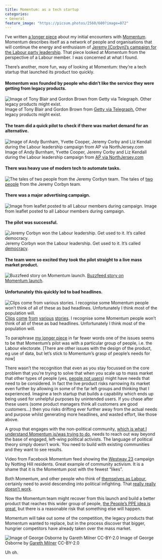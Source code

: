 ```yaml
---
title: Momentum: as a tech startup
categories:
- General
feature_image: "https://picsum.photos/2560/600?image=872"
---
```


I’ve written [a longer piece](https://medium.com/@peterkwells/momentum-openly-including-the-far-left-66f4ee11368f) about my initial encounters with [Momentum](http://www.peoplesmomentum.com). Momentum describes itself as a network of people and organisations that will continue the energy and enthusiasm of [Jeremy \[Corbyn\]’s campaign for the Labour party leadership](http://www.jeremyforlabour.com). That piece looked at Momentum from the perspective of a Labour member. I was concerned at what I found.

There’s another, more fun, way of looking at Momentum: they’re a tech startup that launched its product too quickly.

<!-- more -->

#### Momentum was founded by people who didn’t like the service they were getting from legacy products.

![Image of Tony Blair and Gordon Brown from [Getty via Telegraph.](http://www.telegraph.co.uk/news/politics/ed-miliband/11215429/8-very-British-coups-in-honour-of-Ed-Miliband.html) Other legacy products might exist.](https://cdn-images-1.medium.com/max/800/1*BFJcjwTq8HuX4mWPSCw3VA.jpeg)
Image of Tony Blair and Gordon Brown from [Getty via Telegraph.](http://www.telegraph.co.uk/news/politics/ed-miliband/11215429/8-very-British-coups-in-honour-of-Ed-Miliband.html) Other legacy products might exist.

#### The team did a quick pilot to check if there was market demand for an alternative.

![Image of Andy Burnham, Yvette Cooper, Jeremy Corby and Liz Kendall during the Labour leadership campaign from [AP via NorthJersey.com](http://www.northjersey.com/news/labour-elects-far-left-leader-in-british-politics-shake-up-1.1408718)](https://cdn-images-1.medium.com/max/800/1*n9EByYpw78RMrLDdx_J1lQ.jpeg)
Image of Andy Burnham, Yvette Cooper, Jeremy Corby and Liz Kendall during the Labour leadership campaign from [AP via NorthJersey.com](http://www.northjersey.com/news/labour-elects-far-left-leader-in-british-politics-shake-up-1.1408718)

#### There was heavy use of modern tech to automate tasks.

![The tales of [two](https://medium.com/@abscond/open-labour-ca0016a2fad3) [people](http://www.newstatesman.com/politics/staggers/2015/10/did-app-get-jeremy-corbyn-elected-labour-leader) from the Jeremy Corbyn team.](https://cdn-images-1.medium.com/max/800/1*nrgQXt0cZD0YlVRIJJ-6pw.png)
The tales of [two](https://medium.com/@abscond/open-labour-ca0016a2fad3) [people](http://www.newstatesman.com/politics/staggers/2015/10/did-app-get-jeremy-corbyn-elected-labour-leader) from the Jeremy Corbyn team.

#### There was a major advertising campaign.

![Image from leaflet posted to all Labour members during campaign.](https://cdn-images-1.medium.com/max/800/1*Zv_lkVnAkAz3YaOZKVDSqA.png)
Image from leaflet posted to all Labour members during campaign.

#### The pilot was successful.

![Jeremy Corbyn won the Labour leadership. Get used to it. It’s called [democracy](https://en.wikipedia.org/wiki/Democracy).](https://cdn-images-1.medium.com/max/800/1*-wQNqnY0x13BnOFbKJsSJA.png)
Jeremy Corbyn won the Labour leadership. Get used to it. It’s called [democracy](https://en.wikipedia.org/wiki/Democracy).

#### The team were so excited they took the pilot straight to a live mass market product.

![[Buzzfeed story on Momentum launch](http://www.buzzfeed.com/jimwaterson/jeremy-corbyn-momentum#.vcoD2ApLd).](https://cdn-images-1.medium.com/max/800/1*_qb7ilCaTJ9pDvaekP02jQ.png)
[Buzzfeed story on Momentum launch](http://www.buzzfeed.com/jimwaterson/jeremy-corbyn-momentum#.vcoD2ApLd).

#### Unfortunately this quickly led to bad headlines.

![[Clips](http://www.independent.co.uk/news/uk/politics/labour-left-and-right-at-war-mainstream-internal-pressure-group-hits-out-at-divisive-momentum-a6686946.html) [come](http://www.theguardian.com/politics/2015/nov/12/corbyn-activists-call-for-no-cuts-council-budget) [from](http://www.standard.co.uk/news/politics/leftwingers-bid-to-seize-power-in-east-london-seat-of-labour-star-a3113826.html) [various](http://www.newstatesman.com/politics/uk/2015/10/pro-corbyn-group-momentum-vows-resist-swp-infiltration) [stories](http://www.buzzfeed.com/jimwaterson/jeremy-corbyn-momentum#.vcoD2ApLd). I recognise some Momentum people won’t think of all of these as bad headlines. Unfortunately I think most of the population will.](https://cdn-images-1.medium.com/max/800/1*61w7-1nPJtp7lZitDGR7Mw.png)
[Clips](http://www.independent.co.uk/news/uk/politics/labour-left-and-right-at-war-mainstream-internal-pressure-group-hits-out-at-divisive-momentum-a6686946.html) [come](http://www.theguardian.com/politics/2015/nov/12/corbyn-activists-call-for-no-cuts-council-budget) [from](http://www.standard.co.uk/news/politics/leftwingers-bid-to-seize-power-in-east-london-seat-of-labour-star-a3113826.html) [various](http://www.newstatesman.com/politics/uk/2015/10/pro-corbyn-group-momentum-vows-resist-swp-infiltration) [stories](http://www.buzzfeed.com/jimwaterson/jeremy-corbyn-momentum#.vcoD2ApLd). I recognise some Momentum people won’t think of all of these as bad headlines. Unfortunately I think most of the population will.

To paraphrase [my longer piece](https://medium.com/@peterkwells/momentum-openly-including-the-far-left-66f4ee11368f) in far fewer words one of the issues seems to be that Momentum’s pilot was with a particular group of people, i.e. the Labour electorate. \[There are other issues with the design of the product, eg use of data, but let’s stick to Momentum’s grasp of people’s needs for now\]

There wasn’t the recognition that even as you stay focussed on the core problem that you’re trying to solve that when you scale up to mass market that other types of people (yes, [people not users](http://www.computerworlduk.com/it-management/westminster-view-we-users-3529410/)) might have needs that need to be considered. In fact the live product risks narrowing its market even further by allowing in some of the far left groups and thinking that I experienced. Imagine a tech startup that builds a capability which ends up being used for unhelpful purposes by unintended users. If you chase after these users (some product managers think all customers are good customers…) then you risks drifting ever further away from the actual needs and purpose whilst generating more headlines, and wasted effort, like those above.

A group that engages with the non-political community, [which is what I understand Momentum is/was trying to do](http://www.newstatesman.com/politics/elections/2015/10/meet-momentum-next-step-transformation-our-politics), needs to reach out way beyond the base of engaged, left-wing political activists. The language of political theory simply doesn’t work. You need to build with existing communities and they want to see results.

Video from Facebook Momentum feed showing the [Westway 23](http://www.westway23.org/) campaign by Notting Hill residents. Great example of community activism. It is a shame that it is the Momentum post with the fewest “likes”.

Both Momentum, and other people who think of [themselves as Labour](https://en.wikipedia.org/wiki/Simon_Danczuk), certainly need to avoid descending into political infighting. That [really really doesn’t work](https://en.wikipedia.org/wiki/History_of_the_Labour_Party_%28UK%29#The_.22Wilderness_Years.22_.281979.E2.80.931997.29).

Now the Momentum team might recover from this launch and build a better product that reaches this wider group of people, [the People’s PPE idea is great](http://peoplesppe.com), but there is a reasonable risk that something else will happen.

Momentum will take out some of the competition, the legacy products that Momentum wanted to replace, but in the process discover that bigger, hungrier competitors have already taken over the mass market.

![Image of George Osborne by [Gareth Milner](https://www.flickr.com/photos/mrgarethm/20575765529/in/photolist-xmdbf6-77gpz1-6p2nkr-6poyn7-8RRo4A-8RRo55-ofqaV5-nXYCbN-ofqaLY-p9KGds-nX6yJ7-nX6yK9-nY2U7C-ohi6Zx-nY33ax-ofv785-nY4JiW-8RRo4s-ofgoUi-xCH4YF-wFGgSG-wFQxer-8RRo4E-pbz1ca-CCQPa-pbyzsS-p9KL79-prftpn-5qv89c-5qzrvu-ohcSFt-nXWCVq-nX6Eqt-ofaVsp-nXYoGx-nXYfXd-nXZfoK-nXYopt-ofhuzs-nXYfyh-nXW2xT-offaho-ofzgbv-zz7e1w-9r29or-9r58dU-9r58g3-8cpU98-yEocBy-zjPrCq) CC-BY-2.0](https://cdn-images-1.medium.com/max/800/1*TjANkMyYSYRY-_0_cICbYA.jpeg)
Image of George Osborne by [Gareth Milner](https://www.flickr.com/photos/mrgarethm/20575765529/in/photolist-xmdbf6-77gpz1-6p2nkr-6poyn7-8RRo4A-8RRo55-ofqaV5-nXYCbN-ofqaLY-p9KGds-nX6yJ7-nX6yK9-nY2U7C-ohi6Zx-nY33ax-ofv785-nY4JiW-8RRo4s-ofgoUi-xCH4YF-wFGgSG-wFQxer-8RRo4E-pbz1ca-CCQPa-pbyzsS-p9KL79-prftpn-5qv89c-5qzrvu-ohcSFt-nXWCVq-nX6Eqt-ofaVsp-nXYoGx-nXYfXd-nXZfoK-nXYopt-ofhuzs-nXYfyh-nXW2xT-offaho-ofzgbv-zz7e1w-9r29or-9r58dU-9r58g3-8cpU98-yEocBy-zjPrCq) CC-BY-2.0

Uh oh.
